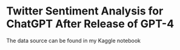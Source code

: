 # Twitter Sentiment Analysis for ChatGPT After Release of GPT-4
The data source can be found in my Kaggle notebook
